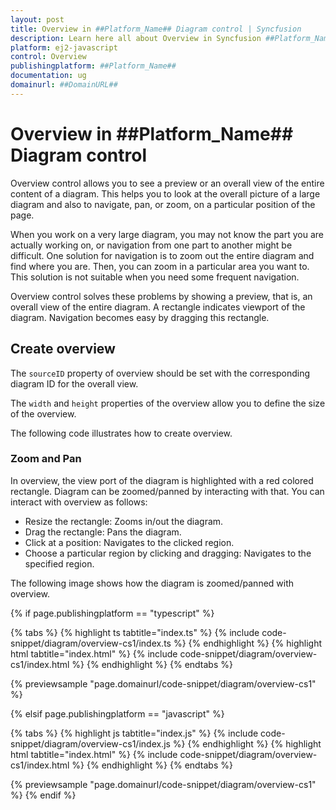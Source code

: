```yaml
---
layout: post
title: Overview in ##Platform_Name## Diagram control | Syncfusion
description: Learn here all about Overview in Syncfusion ##Platform_Name## Diagram control of Syncfusion Essential JS 2 and more.
platform: ej2-javascript
control: Overview 
publishingplatform: ##Platform_Name##
documentation: ug
domainurl: ##DomainURL##
---
```


# Overview in ##Platform_Name## Diagram control

Overview control allows you to see a preview or an overall view of the entire content of a diagram. This helps you to look at the overall picture of a large diagram and also to navigate, pan, or zoom, on a particular position of the page.

When you work on a very large diagram, you may not know the part you are actually working on, or navigation from one part to another might be difficult. One solution for navigation is to zoom out the entire diagram and find where you are. Then, you can zoom in a particular area you want to. This solution is not suitable when you need some frequent navigation.

Overview control solves these problems by showing a preview, that is, an overall view of the entire diagram. A rectangle indicates viewport of the diagram. Navigation becomes easy by dragging this rectangle.

## Create overview

The `sourceID` property of overview should be set with the corresponding diagram ID for the overall view.

The `width` and `height` properties of the overview allow you to define the size of the overview.

The following code illustrates how to create overview.

### Zoom and Pan

In overview, the view port of the diagram is highlighted with a red colored rectangle. Diagram can be zoomed/panned by interacting with that. You can interact with overview as follows:

* Resize the rectangle: Zooms in/out the diagram.
* Drag the rectangle: Pans the diagram.
* Click at a position: Navigates to the clicked region.
* Choose a particular region by clicking and dragging: Navigates to the specified region.

The following image shows how the diagram is zoomed/panned with overview.

{% if page.publishingplatform == "typescript" %}

 {% tabs %}
{% highlight ts tabtitle="index.ts" %}
{% include code-snippet/diagram/overview-cs1/index.ts %}
{% endhighlight %}
{% highlight html tabtitle="index.html" %}
{% include code-snippet/diagram/overview-cs1/index.html %}
{% endhighlight %}
{% endtabs %}
        
{% previewsample "page.domainurl/code-snippet/diagram/overview-cs1" %}

{% elsif page.publishingplatform == "javascript" %}

{% tabs %}
{% highlight js tabtitle="index.js" %}
{% include code-snippet/diagram/overview-cs1/index.js %}
{% endhighlight %}
{% highlight html tabtitle="index.html" %}
{% include code-snippet/diagram/overview-cs1/index.html %}
{% endhighlight %}
{% endtabs %}

{% previewsample "page.domainurl/code-snippet/diagram/overview-cs1" %}
{% endif %}
